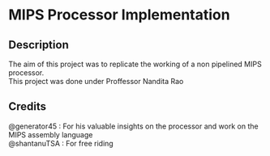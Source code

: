 # MIPS Processor Implementation

## Description
The aim of this project was to replicate the working of a non pipelined MIPS processor.
<br>
This project was done under Proffessor Nandita Rao

## Credits
@generator45 : For his valuable insights on the processor and work on the MIPS assembly language
<br>
@shantanuTSA : For free riding